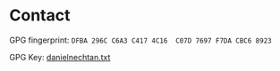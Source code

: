 # Contact

GPG fingerprint: `DFBA 296C C6A3 C417 4C16  C07D 7697 F7DA CBC6 8923`

GPG Key: [danielnechtan.txt](/danielnechtan.txt)
